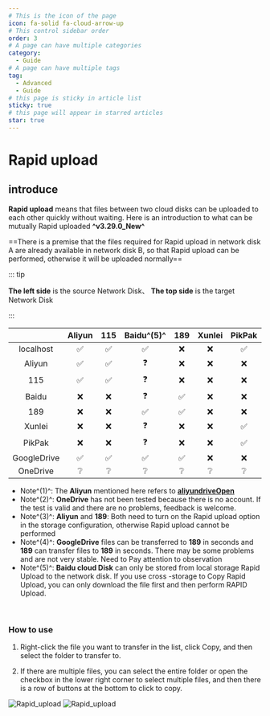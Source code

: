 ```yaml
---
# This is the icon of the page
icon: fa-solid fa-cloud-arrow-up
# This control sidebar order
order: 3
# A page can have multiple categories
category:
  - Guide
# A page can have multiple tags
tag:
  - Advanced
  - Guide
# this page is sticky in article list
sticky: true
# this page will appear in starred articles
star: true
---
```


# Rapid upload

## **introduce**

**Rapid upload** means that files between two cloud disks can be uploaded to each other quickly without waiting. Here is an introduction to what can be mutually Rapid uploaded **^v3.29.0_New^**

==There is a premise that the files required for Rapid upload in network disk A are already available in network disk B, so that Rapid upload can be performed, otherwise it will be uploaded normally==

::: tip

<i class="fa-solid fa-square-left fa-bounce" style="color: rgb(13, 109, 252)"></i> **The left side** is the source Network Disk、<i class="fa-solid fa-square-arrow-up fa-bounce" style="color: rgb(13, 109, 252)"></i> **The top side** is the target Network Disk

:::

|             |       Aliyun       |        115         |     Baidu^(5)^     |        189         |     Xunlei      |       PikPak       |   GoogleDrive   |    OndDrive     |    localhost    |
| :---------: | :----------------: | :----------------: | :----------------: | :----------------: | :-------------: | :----------------: | :-------------: | :-------------: | :-------------: |
|  localhost  | :white_check_mark: | :white_check_mark: | :white_check_mark: |        :x:         |       :x:       | :white_check_mark: |       :x:       |       :x:       | :no_entry_sign: |
|   Aliyun    | :white_check_mark: | :white_check_mark: |     :question:     |        :x:         |       :x:       |        :x:         |       :x:       |       :x:       | :no_entry_sign: |
|     115     | :white_check_mark: | :white_check_mark: |     :question:     |        :x:         |       :x:       |        :x:         |       :x:       |       :x:       | :no_entry_sign: |
|    Baidu    |        :x:         |        :x:         |     :question:     | :white_check_mark: |       :x:       |        :x:         |       :x:       |       :x:       | :no_entry_sign: |
|     189     |        :x:         |        :x:         | :white_check_mark: | :white_check_mark: |       :x:       |        :x:         |       :x:       |       :x:       | :no_entry_sign: |
|   Xunlei    |        :x:         |        :x:         |     :question:     |        :x:         |       :x:       | :white_check_mark: |       :x:       |       :x:       | :no_entry_sign: |
|   PikPak    |        :x:         |        :x:         |     :question:     |        :x:         |       :x:       | :white_check_mark: |       :x:       |       :x:       | :no_entry_sign: |
| GoogleDrive | :white_check_mark: | :white_check_mark: | :white_check_mark: | :white_check_mark: |       :x:       |        :x:         |       :x:       |       :x:       | :no_entry_sign: |
|  OneDrive   |  :grey_question:   |  :grey_question:   |  :grey_question:   |  :grey_question:   | :grey_question: |  :grey_question:   | :grey_question: | :grey_question: | :no_entry_sign: |

- Note^(1)^: The **Aliyun** mentioned here refers to [**aliyundriveOpen**](../../guide/drivers/aliyundrive_open.md)
- Note^(2)^: **OneDrive** has not been tested because there is no account. If the test is valid and there are no problems, feedback is welcome.
- Note^(3)^: **Aliyun** and **189**: Both need to turn on the Rapid upload option in the storage configuration, otherwise Rapid upload cannot be performed
- Note^(4)^: **GoogleDrive** files can be transferred to **189** in seconds and **189** can transfer files to **189** in seconds. There may be some problems and are not very stable. Need to Pay attention to observation
- Note^(5)^: **Baidu cloud Disk** can only be stored from local storage Rapid Upload to the network disk. If you use cross -storage to Copy Rapid Upload, you can only download the file first and then perform RAPID Upload.

<br/>



### **How to use**

1. Right-click the file you want to transfer in the list, click Copy, and then select the folder to transfer to.

2. If there are multiple files, you can select the entire folder or open the checkbox in the lower right corner to select multiple files, and then there is a row of buttons at the bottom to click to copy.

<div class="image-preview">  
    <img src="/img/advanced/r_upload_1.png" alt="Rapid_upload" title="Rapid_upload"/>
    <img src="/img/advanced/r_upload_2.png" alt="Rapid_upload" title="Rapid_upload"/>
</div>
